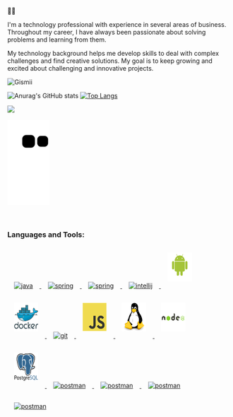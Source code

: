 
<div>


🧑🔭 
  
  I'm a technology professional with experience in several areas of business. Throughout my career, I have always been passionate about solving problems and learning from them.

My technology background helps me develop skills to deal with complex challenges and find creative solutions. My goal is to keep growing and excited about challenging and innovative projects.

<p align="left"> <img src="https://komarev.com/ghpvc/?username=Gismii&label=Profile%20views&color=0e75b6&style=flat" alt="Gismii" /> </p>

  
  ![Anurag's GitHub stats](https://github-readme-stats.vercel.app/api?username=Gismii&show_icons=true&theme=highcontrast)
[![Top Langs](https://github-readme-stats.vercel.app/api/top-langs/?username=Gismii&layout=compact)](https://github.com/Gismii/github-readme-stats)

  </div>
  

  
  
  <div> 
  
  <a href="https://www.linkedin.com/in/gismi-guimar%C3%A3es-52216b169/" target="_blank"><img src="https://img.shields.io/badge/-LinkedIn-%230077B5?style=for-the-badge&logo=linkedin&logoColor=white" target="_blank"></a> 
 
  ![Snake animation](https://github.com/gismii/gismii/blob/output/github-contribution-grid-snake.svg)
 
</div>

 <div style="display: inline_block"><br>


 <h3 align="left">Languages and Tools:</h3>

<p align="left">
   <a href="https://www.java.com" target="_blank" rel="noreferrer">
    <img src="https://cdn.jsdelivr.net/gh/devicons/devicon/icons/java/java-original-wordmark.svg" alt="java" width="65" height="75" vspace="15" hspace="15"/>
  </a>
   <a href="https://spring.io/" target="_blank" rel="noreferrer">
    <img src="https://cdn.jsdelivr.net/gh/devicons/devicon/icons/spring/spring-original-wordmark.svg" alt="spring" width="55" height="65" vspace="15" hspace="15"/>
  </a>
<a href="https://quarkus.io/" target="_blank" rel="noreferrer">
    <img src="https://quarkus.io/assets/images/quarkus_logo_horizontal_rgb_600px_reverse.png" alt="spring" width="165" height="50" vspace="15" hspace="15"/>
  </a>
  
  <a href="https://spring.io/" target="_blank" rel="noreferrer">
    <img src="https://cdn.jsdelivr.net/gh/devicons/devicon/icons/intellij/intellij-original-wordmark.svg" alt="intellij" width="85" height="95" vspace="15" hspace="15"/>
  </a>
  <a href="https://developer.android.com" target="_blank" rel="noreferrer">
    <img src="https://raw.githubusercontent.com/devicons/devicon/master/icons/android/android-original-wordmark.svg" alt="android" width="55" height="65" vspace="15" hspace="15"/>
  </a>
  <a href="https://www.docker.com/" target="_blank" rel="noreferrer">
    <img src="https://raw.githubusercontent.com/devicons/devicon/master/icons/docker/docker-original-wordmark.svg" alt="docker" width="55" height="65" vspace="15" hspace="15"/>
  </a>
  <a href="https://git-scm.com/" target="_blank" rel="noreferrer">
    <img src="https://www.vectorlogo.zone/logos/git-scm/git-scm-icon.svg" alt="git" width="55" height="65" vspace="15" hspace="15"/>
  </a>
 
  <a href="https://developer.mozilla.org/en-US/docs/Web/JavaScript" target="_blank" rel="noreferrer">
    <img src="https://raw.githubusercontent.com/devicons/devicon/master/icons/javascript/javascript-original.svg" alt="javascript" width="55" height="65" vspace="15" hspace="15"/>
  </a>
  <a href="https://www.linux.org/" target="_blank" rel="noreferrer">
    <img src="https://raw.githubusercontent.com/devicons/devicon/master/icons/linux/linux-original.svg" alt="linux" width="55" height="65" vspace="15" hspace="15"/>
  </a>
  <a href="https://nodejs.org" target="_blank" rel="noreferrer">
    <img src="https://raw.githubusercontent.com/devicons/devicon/master/icons/nodejs/nodejs-original-wordmark.svg" alt="nodejs" width="55" height="65" vspace="15" hspace="15"/>
  </a>
  <a href="https://www.postgresql.org" target="_blank" rel="noreferrer">
    <img src="https://raw.githubusercontent.com/devicons/devicon/master/icons/postgresql/postgresql-original-wordmark.svg" alt="postgresql" width="55" height="65" vspace="15" hspace="15"/>
  </a>
  <a href="https://postman.com" target="_blank" rel="noreferrer">
    <img src="https://www.vectorlogo.zone/logos/getpostman/getpostman-icon.svg" alt="postman" width="45" height="45" vspace="15" hspace="15"/>
            
  </a>

  <a href="https://postman.com" target="_blank" rel="noreferrer">
    <img src="https://cdn.jsdelivr.net/gh/devicons/devicon/icons/vscode/vscode-original-wordmark.svg" alt="postman" width="45" height="45" vspace="15" hspace="15"/>
            
  </a>
 
  <a href="https://postman.com" target="_blank" rel="noreferrer">
    <img src="https://cdn.jsdelivr.net/gh/devicons/devicon/icons/react/react-original-wordmark.svg" alt="postman" width="48" height="48" vspace="15" hspace="15"/>
            
  </a>

  <a href="https://postman.com" target="_blank" rel="noreferrer">

   <img src="https://cdn.jsdelivr.net/gh/devicons/devicon/icons/eslint/eslint-original-wordmark.svg" alt="postman" width="64" height="64" vspace="15" hspace="15"/>

       
            
  </a>
 
</p>
  
  
  </div>
 


  
 
  


  



  
  

  

  




